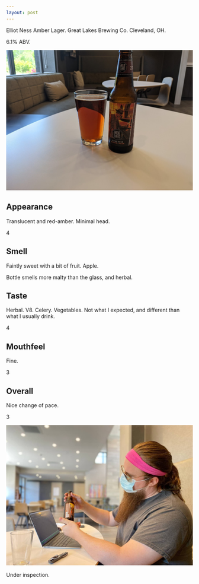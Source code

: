 ```yaml
---
layout: post
---
```

Elliot Ness Amber Lager.
Great Lakes Brewing Co.
Cleveland, OH.

6.1% ABV.

<img class="beer-photo" src="/beer/images/2021-05-21-great-lakes-elliot-ness-amber-lager.jpg"/>


## Appearance

Translucent and red-amber.
Minimal head.

4


## Smell

Faintly sweet with a bit of fruit. Apple.

Bottle smells more malty than the glass,
and herbal.


## Taste

Herbal. V8. Celery. Vegetables.
Not what I expected,
and different than what I usually drink.

4


## Mouthfeel

Fine.

3


## Overall

Nice change of pace.

3

<img class="beer-photo" src="/beer/images/2021-05-21-great-lakes-elliot-ness-amber-lager-inspection.jpg"/>

Under inspection.
